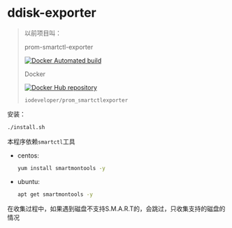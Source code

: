 # ddisk-exporter

> 以前项目叫：
>
> prom-smartctl-exporter
>
> [![Docker Automated build](https://img.shields.io/docker/automated/iodeveloper/prom_smartctlexporter.svg)](https://hub.docker.com/r/iodeveloper/prom_smartctlexporter/)
>
> Docker
>
> [![Docker Hub repository](http://dockeri.co/image/iodeveloper/prom_smartctlexporter)](https://registry.hub.docker.com/u/iodeveloper/prom_smartctlexporter/)
>
> `iodeveloper/prom_smartctlexporter`

安装：

```bash
./install.sh
```

本程序依赖`smartctl`工具

* centos:

  ```bash
  yum install smartmontools -y
  ```

* ubuntu:

  ```bash
  apt get smartmontools -y
  ```


在收集过程中，如果遇到磁盘不支持S.M.A.R.T的，会跳过，只收集支持的磁盘的情况

